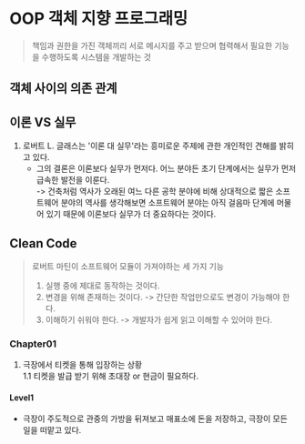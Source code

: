 # OOP 객체 지향 프로그래밍
> 책임과 권한을 가진 객체끼리 서로 메시지를 주고 받으며 협력해서 필요한 기능을 수행하도록 시스템을 개발하는 것

## 객체 사이의 의존 관계
   
## 이론 VS 실무
   1. 로버트 L. 글래스는 '이론 대 실무'라는 흥미로운 주제에 관한 개인적인 견해를 밝히고 있다.
        - 그의 결론은 이론보다 실무가 먼저다. 어느 분야든 초기 단계에서는 실무가 먼저 급속한 발전을 이룬다.  
        -> 건축처럼 역사가 오래된 여느 다른 공학 분야에 비해 상대적으로 짧은 소프트웨어 분야의 역사를 생각해보면
            소프트웨어 분야는 아직 걸음마 단계에 머물어 있기 때문에 이론보다 실무가 더 중요하다는 것이다.
            
## Clean Code
> 로버트 마틴이 소프트웨어 모듈이 가져야하는 세 가지 기능
> 1. 실행 중에 제대로 동작하는 것이다.
> 2. 변경을 위해 존재하는 것이다. -> 간단한 작업만으로도 변경이 가능해야 한다.
> 3. 이해하기 쉬워야 한다. -> 개발자가 쉽게 읽고 이해할 수 있어야 한다.
> 
### Chapter01 
1. 극장에서 티켓을 통해 입장하는 상황  
    1.1  티켓을 발급 받기 위해 초대장 or 현금이 필요하다.  

#### Level1    
   - 극장이 주도적으로 관중의 가방을 뒤져보고 매표소에 돈을 저장하고, 극장이 모든 일을 떠맡고 있다. 
 
